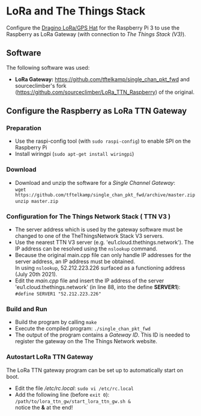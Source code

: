 # LoRa and The Things Stack

Configure the [Dragino LoRa/GPS Hat](http://wiki.dragino.com/index.php?title=Lora/GPS_HAT) for the Raspberry Pi 3 to use the Raspberry as LoRa Gateway (with connection to *The Things Stack (V3)*).

## Software
The following software was used:
- **LoRa Gateway:** https://github.com/tftelkamp/single_chan_pkt_fwd and sourceclimber's fork (https://github.com/sourceclimber/LoRa_TTN_Raspberry) of the original.

## Configure the Raspberry as LoRa TTN Gateway
### Preparation
- Use the raspi-config tool (with `sudo raspi-config`) to enable SPI on the Raspberry Pi
- Install wiringpi (`sudo apt-get install wiringpi`)

### Download
- Download and unzip the software for a *Single Channel Gateway*:<br>
`wget https://github.com/tftelkamp/single_chan_pkt_fwd/archive/master.zip`<br>
`unzip master.zip`

### Configuration for The Things Network Stack ( TTN V3 )
- The server address which is used by the gateway software must be changed to one of the TheThingsNetwork Stack V3 servers.
- Use the nearest TTN V3 server (e.g. 'eu1.cloud.thethings.network'). The IP address can be resolved using the `nslookup` command.<br>
- Because the original main.cpp file can only handle IP addresses for the server address, an IP address must be obtained.<br> In using `nslookup`, 52.212.223.226 surfaced as a functioning address (July 20th 2021).
- Edit the *main.cpp* file and insert the IP address of the server 'eu1.cloud.thethings.network' (in line 88, into the define **SERVER1**):<br>
`#define SERVER1 "52.212.223.226"`

### Build and Run
- Build the program by calling `make`
- Execute the compiled program: `./single_chan_pkt_fwd`
- The output of the program contains a *Gateway ID*. This ID is needed to register the gateway on the The Things Network website.


### Autostart LoRa TTN Gateway
The LoRa TTN gateway program can be set up to automatically start on boot.

- Edit the file */etc/rc.local*: `sudo vi /etc/rc.local`
- Add the following line (before `exit 0`):<br>
`/path/to/lora_ttn_gw/start_lora_ttn_gw.sh &`<br>
notice the **&** at the end!





